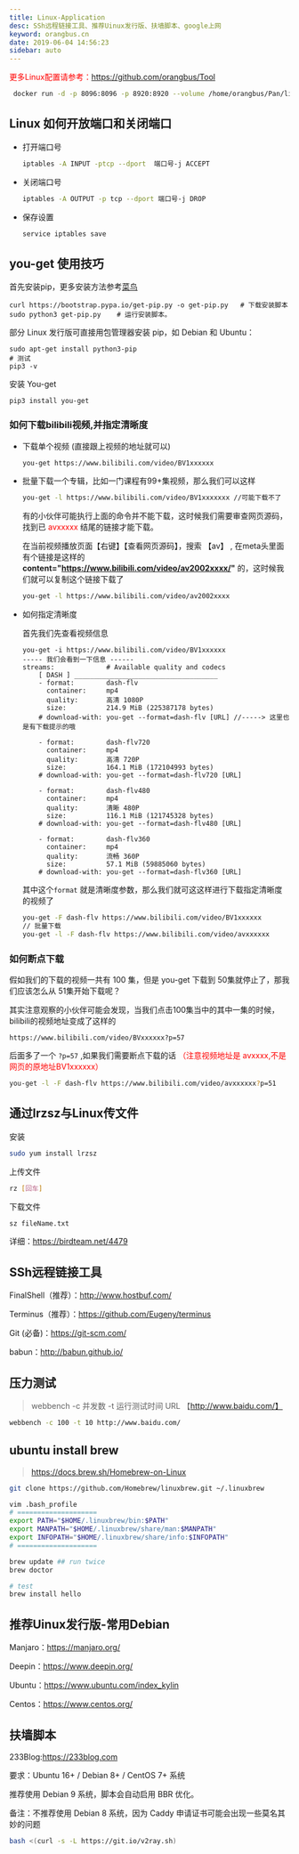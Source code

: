 ```yaml
---
title: Linux-Application
desc: SSh远程链接工具、推荐Uinux发行版、扶墙脚本、google上网
keyword: orangbus.cn
date: 2019-06-04 14:56:23
sidebar: auto
---
```


<span style="color:red;">更多Linux配置请参考：</span><https://github.com/orangbus/Tool>

```bash
 docker run -d -p 8096:8096 -p 8920:8920 --volume /home/orangbus/Pan/lib:/config --volume /home/orangbus/Pan:/mnt/share1 emby/embyserver
```



## Linux 如何开放端口和关闭端口

- 打开端口号

  ```bash
  iptables -A INPUT -ptcp --dport  端口号-j ACCEPT
  ```

- 关闭端口号

  ```bash
  iptables -A OUTPUT -p tcp --dport 端口号-j DROP
  ```

- 保存设置

  ```bash
  service iptables save
  ```

## you-get 使用技巧

首先安装pip，更多安装方法参考[菜鸟](https://www.runoob.com/w3cnote/python-pip-install-usage.html)

```
curl https://bootstrap.pypa.io/get-pip.py -o get-pip.py   # 下载安装脚本
sudo python3 get-pip.py    # 运行安装脚本。
```

部分 Linux 发行版可直接用包管理器安装 pip，如 Debian 和 Ubuntu：

```
sudo apt-get install python3-pip
# 测试
pip3 -v
```

安装 You-get

```
pip3 install you-get
```

### 如何下载bilibili视频,并指定清晰度

- 下载单个视频 (直接跟上视频的地址就可以)

  ```bash
  you-get https://www.bilibili.com/video/BV1xxxxxx
  ```

- 批量下载一个专辑，比如一门课程有99+集视频，那么我们可以这样

  ```bash
  you-get -l https://www.bilibili.com/video/BV1xxxxxxx //可能下载不了
  ```

  有的小伙伴可能执行上面的命令并不能下载，这时候我们需要审查网页源码，找到已 <span style="color:red;">avxxxxx</span> 结尾的链接才能下载。

  在当前视频播放页面【右键】【查看网页源码】，搜索 【av】 , 在meta头里面有个链接是这样的 **content="https://www.bilibili.com/video/av2002xxxx/"** 的，这时候我们就可以复制这个链接下载了

  ```bash
  you-get -l https://www.bilibili.com/video/av2002xxxx
  ```

- 如何指定清晰度

  首先我们先查看视频信息

  ```
  you-get -i https://www.bilibili.com/video/BV1xxxxxx
  ----- 我们会看到一下信息 ------
  streams:             # Available quality and codecs
      [ DASH ] ____________________________________
      - format:        dash-flv
        container:     mp4
        quality:       高清 1080P
        size:          214.9 MiB (225387178 bytes)
      # download-with: you-get --format=dash-flv [URL] //-----> 这里也是有下载提示的哦
  
      - format:        dash-flv720
        container:     mp4
        quality:       高清 720P
        size:          164.1 MiB (172104993 bytes)
      # download-with: you-get --format=dash-flv720 [URL]
  
      - format:        dash-flv480
        container:     mp4
        quality:       清晰 480P
        size:          116.1 MiB (121745328 bytes)
      # download-with: you-get --format=dash-flv480 [URL]
  
      - format:        dash-flv360
        container:     mp4
        quality:       流畅 360P
        size:          57.1 MiB (59885060 bytes)
      # download-with: you-get --format=dash-flv360 [URL]
  
  ```

  其中这个`format` 就是清晰度参数，那么我们就可这这样进行下载指定清晰度的视频了

  ```bash
  you-get -F dash-flv https://www.bilibili.com/video/BV1xxxxxx
  // 批量下载
  you-get -l -F dash-flv https://www.bilibili.com/video/avxxxxxx
  ```

### 如何断点下载

假如我们的下载的视频一共有 100 集，但是 you-get 下载到 50集就停止了，那我们应该怎么从 51集开始下载呢？

其实注意观察的小伙伴可能会发现，当我们点击100集当中的其中一集的时候，bilibili的视频地址变成了这样的

```url
https://www.bilibili.com/video/BVxxxxxx?p=57
```

后面多了一个 `?p=57` ,如果我们需要断点下载的话 <span style="color:red;">（注意视频地址是 avxxxx,不是网页的原地址BV1xxxxxx）</span>

```bash
you-get -l -F dash-flv https://www.bilibili.com/video/avxxxxxx?p=51
```

## 通过lrzsz与Linux传文件

安装

```bash
sudo yum install lrzsz
```

上传文件

```bash
rz [回车]
```

下载文件

```bash
sz fileName.txt
```

详细：<https://birdteam.net/4479>

## SSh远程链接工具

FinalShell（推荐）：<http://www.hostbuf.com/>

Terminus（推荐）：<https://github.com/Eugeny/terminus>

Git (必备)：<https://git-scm.com/>

babun：<http://babun.github.io/>

## 压力测试

> webbench -c 并发数 -t 运行测试时间 URL 【http://www.baidu.com/】

```bash
webbench -c 100 -t 10 http://www.baidu.com/
```

## ubuntu install brew

> https://docs.brew.sh/Homebrew-on-Linux

```bash
git clone https://github.com/Homebrew/linuxbrew.git ~/.linuxbrew

vim .bash_profile
# ====================
export PATH="$HOME/.linuxbrew/bin:$PATH"
export MANPATH="$HOME/.linuxbrew/share/man:$MANPATH"
export INFOPATH="$HOME/.linuxbrew/share/info:$INFOPATH"
# ====================

brew update ## run twice 
brew doctor

# test
brew install hello
```

## 推荐Uinux发行版-常用Debian

Manjaro：<https://manjaro.org/>

Deepin：<https://www.deepin.org/>

Ubuntu：<https://www.ubuntu.com/index_kylin>

Centos：<https://www.centos.org/>

## 扶墙脚本

233Blog:https://233blog.com

要求：Ubuntu 16+ / Debian 8+ / CentOS 7+ 系统

推荐使用 Debian 9 系统，脚本会自动启用 BBR 优化。

备注：不推荐使用 Debian 8 系统，因为 Caddy 申请证书可能会出现一些莫名其妙的问题
```bash
bash <(curl -s -L https://git.io/v2ray.sh)
```

